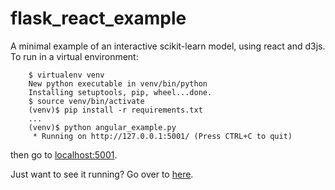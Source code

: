flask_react_example
=====================

A minimal example of an interactive scikit-learn model, using react and d3js.  To run in a 
virtual environment:

```
	$ virtualenv venv
	New python executable in venv/bin/python
	Installing setuptools, pip, wheel...done.
	$ source venv/bin/activate
	(venv)$ pip install -r requirements.txt 
	...
	(venv)$ python angular_example.py 
	 * Running on http://127.0.0.1:5001/ (Press CTRL+C to quit)
```
then go to [localhost:5001](http://localhost:5001/).  

Just want to see it running?  Go over to [here](http://reactdemo.colindcarroll.com/).
